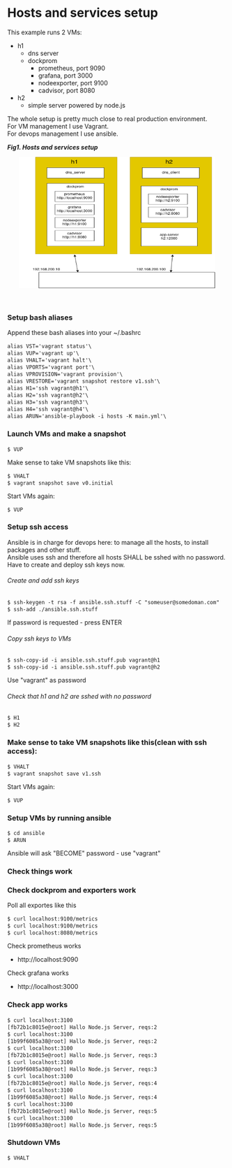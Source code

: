 # Hosts and services setup
This example runs 2 VMs:
 - h1
     - dns server
     - dockprom
         - prometheus, port 9090
         - grafana, port 3000
         - nodeexporter, port 9100
         - cadvisor, port 8080
 - h2
     - simple server powered by node.js

The whole setup is pretty much close to real production environment.\
For VM management I use Vagrant.\
For devops management I use ansible.



***Fig1. Hosts and services setup***

<p align="center">
    <img width="450" height="300" src="HostsAndServices.png">
</p>
<br>



### Setup bash aliases
Append these bash aliases into your ~/.bashrc
```
alias VST='vagrant status'\
alias VUP='vagrant up'\
alias VHALT='vagrant halt'\
alias VPORTS='vagrant port'\
alias VPROVISION='vagrant provision'\
alias VRESTORE='vagrant snapshot restore v1.ssh'\
alias H1='ssh vagrant@h1'\
alias H2='ssh vagrant@h2'\
alias H3='ssh vagrant@h3'\
alias H4='ssh vagrant@h4'\
alias ARUN='ansible-playbook -i hosts -K main.yml'\
```



### Launch VMs and make a snapshot
```
$ VUP
```
Make sense to take VM snapshots like this:
```
$ VHALT
$ vagrant snapshot save v0.initial
```
Start VMs again:
```
$ VUP
```



### Setup ssh access
Ansible is in charge for devops here: to manage all the hosts, to install packages and other stuff.\
Ansible uses ssh and therefore all hosts SHALL be sshed with no password.\
Have to create and deploy ssh keys now.



###### Create and add ssh keys
```
$ ssh-keygen -t rsa -f ansible.ssh.stuff -C "someuser@somedoman.com"
$ ssh-add ./ansible.ssh.stuff
```
If password is requested - press ENTER



###### Copy ssh keys to VMs
```
$ ssh-copy-id -i ansible.ssh.stuff.pub vagrant@h1
$ ssh-copy-id -i ansible.ssh.stuff.pub vagrant@h2
```
Use "vagrant" as password



###### Check that h1 and h2 are sshed with no password
```
$ H1
$ H2
```



### Make sense to take VM snapshots like this(clean with ssh access):
```
$ VHALT
$ vagrant snapshot save v1.ssh
```
Start VMs again:
```
$ VUP
```



### Setup VMs by running ansible
```
$ cd ansible
$ ARUN
```
Ansible will ask "BECOME" password - use "vagrant"



### Check things work



### Check dockprom and exporters work
Poll all exportes like this
```
$ curl localhost:9100/metrics
$ curl localhost:9100/metrics
$ curl localhost:8080/metrics
```



Check prometheus works
* http://localhost:9090

Check grafana works
* http://localhost:3000



### Check app works
```
$ curl localhost:3100
[fb72b1c8015e@root] Hallo Node.js Server, reqs:2
$ curl localhost:3100
[1b99f6085a38@root] Hallo Node.js Server, reqs:2
$ curl localhost:3100
[fb72b1c8015e@root] Hallo Node.js Server, reqs:3
$ curl localhost:3100
[1b99f6085a38@root] Hallo Node.js Server, reqs:3
$ curl localhost:3100
[fb72b1c8015e@root] Hallo Node.js Server, reqs:4
$ curl localhost:3100
[1b99f6085a38@root] Hallo Node.js Server, reqs:4
$ curl localhost:3100
[fb72b1c8015e@root] Hallo Node.js Server, reqs:5
$ curl localhost:3100
[1b99f6085a38@root] Hallo Node.js Server, reqs:5
```



### Shutdown VMs
```
$ VHALT
```

